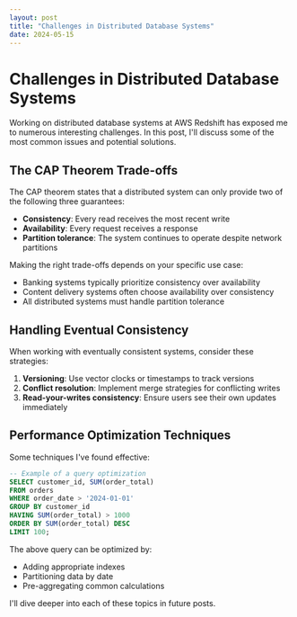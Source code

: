 ```yaml
---
layout: post
title: "Challenges in Distributed Database Systems"
date: 2024-05-15
---
```


# Challenges in Distributed Database Systems

Working on distributed database systems at AWS Redshift has exposed me to numerous interesting challenges. In this post, I'll discuss some of the most common issues and potential solutions.

## The CAP Theorem Trade-offs

The CAP theorem states that a distributed system can only provide two of the following three guarantees:

- **Consistency**: Every read receives the most recent write
- **Availability**: Every request receives a response
- **Partition tolerance**: The system continues to operate despite network partitions

Making the right trade-offs depends on your specific use case:

- Banking systems typically prioritize consistency over availability
- Content delivery systems often choose availability over consistency
- All distributed systems must handle partition tolerance

## Handling Eventual Consistency

When working with eventually consistent systems, consider these strategies:

1. **Versioning**: Use vector clocks or timestamps to track versions
2. **Conflict resolution**: Implement merge strategies for conflicting writes
3. **Read-your-writes consistency**: Ensure users see their own updates immediately

## Performance Optimization Techniques

Some techniques I've found effective:

```sql
-- Example of a query optimization
SELECT customer_id, SUM(order_total) 
FROM orders 
WHERE order_date > '2024-01-01'
GROUP BY customer_id
HAVING SUM(order_total) > 1000
ORDER BY SUM(order_total) DESC
LIMIT 100;
```

The above query can be optimized by:
- Adding appropriate indexes
- Partitioning data by date
- Pre-aggregating common calculations

I'll dive deeper into each of these topics in future posts.
